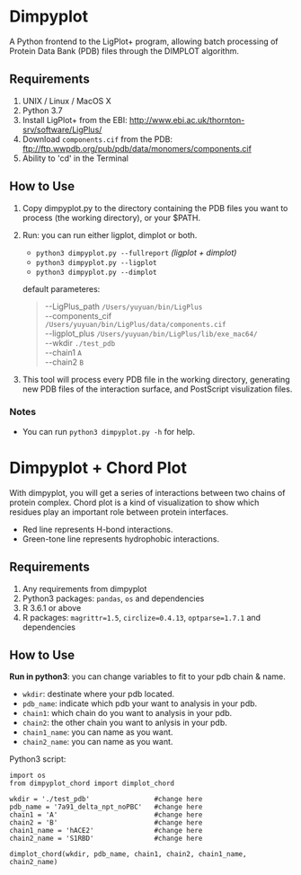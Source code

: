 # Dimpyplot
A Python frontend to the LigPlot+ program, allowing batch processing of Protein Data Bank (PDB) files through the DIMPLOT algorithm.

## Requirements
1. UNIX / Linux / MacOS X
2. Python 3.7
3. Install LigPlot+ from the EBI: http://www.ebi.ac.uk/thornton-srv/software/LigPlus/
4. Download `components.cif` from the PDB: ftp://ftp.wwpdb.org/pub/pdb/data/monomers/components.cif  
5. Ability to 'cd' in the Terminal  

## How to Use
1. Copy dimpyplot.py to the directory containing the PDB files you want to process (the working directory), or your $PATH.
2. Run: you can run either ligplot, dimplot or both.  
    * `python3 dimpyplot.py --fullreport` *(ligplot + dimplot)* 
    * `python3 dimpyplot.py --ligplot`  
    * `python3 dimpyplot.py --dimplot`  

    default parameteres:
    > --LigPlus_path `/Users/yuyuan/bin/LigPlus`  
    > --components_cif `/Users/yuyuan/bin/LigPlus/data/components.cif`   
    > --ligplot_plus `/Users/yuyuan/bin/LigPlus/lib/exe_mac64/`   
    > --wkdir `./test_pdb`   
    > --chain1 `A`  
    > --chain2 `B`

3. This tool will process every PDB file in the working directory, generating new PDB files of the interaction surface, and PostScript visulization files.
### Notes
* You can run `python3 dimpyplot.py -h` for help.  

# Dimpyplot + Chord Plot
With dimpyplot, you will get a series of interactions between two chains of protein complex. Chord plot is a kind of visualization to show which residues play an important role between protein interfaces.  
* Red line represents H-bond interactions.  
* Green-tone line represents hydrophobic interactions.  


## Requirements
1. Any requirements from dimpyplot  
2. Python3 packages: `pandas`, `os` and dependencies  
3. R 3.6.1 or above  
4. R packages: `magrittr=1.5`, `circlize=0.4.13`, `optparse=1.7.1` and dependencies  

## How to Use
**Run in python3**: you can change variables to fit to your pdb chain & name.  
* `wkdir`: destinate where your pdb located.  
* `pdb_name`: indicate which pdb your want to analysis in your pdb.
* `chain1`: which chain do you want to analysis in your pdb.
* `chain2`: the other chain you want to anlysis in your pdb.
* `chain1_name`: you can name as you want.
* `chain2_name`: you can name as you want.

Python3 script:
```
import os
from dimpyplot_chord import dimplot_chord

wkdir = './test_pdb'                #change here
pdb_name = '7a91_delta_npt_noPBC'   #change here
chain1 = 'A'                        #change here
chain2 = 'B'                        #change here
chain1_name = 'hACE2'               #change here
chain2_name = 'S1RBD'               #change here

dimplot_chord(wkdir, pdb_name, chain1, chain2, chain1_name, chain2_name)
```

